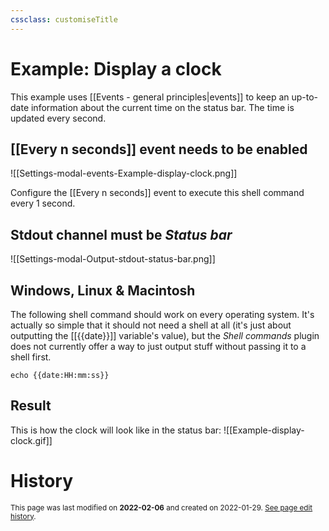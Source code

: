```yaml
---
cssclass: customiseTitle
---
```

# Example: Display a clock

This example uses [[Events - general principles|events]] to keep an up-to-date information about the current time on the status bar. The time is updated every second.

## [[Every n seconds]] event needs to be enabled
![[Settings-modal-events-Example-display-clock.png]]

Configure the [[Every n seconds]] event to execute this shell command every 1 second.

## Stdout channel must be *Status bar*
![[Settings-modal-Output-stdout-status-bar.png]]

## Windows, Linux & Macintosh
The following shell command should work on every operating system. It's actually so simple that it should not need a shell at all (it's just about outputting the [[{{date}}]] variable's value), but the *Shell commands* plugin does not currently offer a way to just output stuff without passing it to a shell first.

`echo {{date:HH:mm:ss}}`

## Result
This is how the clock will look like in the status bar:
![[Example-display-clock.gif]]

# History
<small>This page was last modified on <strong>2022-02-06</strong> and created on 2022-01-29. <a href="https://github.com/Taitava/obsidian-shellcommands-documentation/commits/main/./Example%20shell%20commands/Display%20a%20clock.md">See page edit history</a>.</small>
